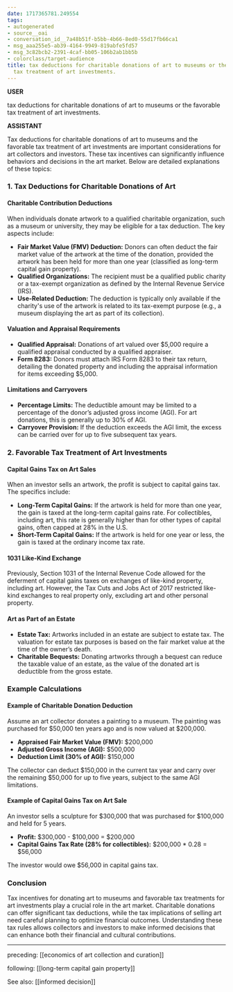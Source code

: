 ```yaml
---
date: 1717365781.249554
tags:
- autogenerated
- source__oai
- conversation_id__7a48b51f-b5bb-4b66-8ed0-55d17fb66ca1
- msg_aaa255e5-ab39-4164-9949-819abfe5fd57
- msg_3c82bcb2-2391-4caf-bb05-106b2ab1bb5b
- colorclass/target-audience
title: tax deductions for charitable donations of art to museums or the favorable
  tax treatment of art investments.
---
```


**USER**

tax deductions for charitable donations of art to museums or the favorable tax treatment of art investments.


**ASSISTANT**

Tax deductions for charitable donations of art to museums and the favorable tax treatment of art investments are important considerations for art collectors and investors. These tax incentives can significantly influence behaviors and decisions in the art market. Below are detailed explanations of these topics:

### 1. Tax Deductions for Charitable Donations of Art

#### Charitable Contribution Deductions

When individuals donate artwork to a qualified charitable organization, such as a museum or university, they may be eligible for a tax deduction. The key aspects include:

- **Fair Market Value (FMV) Deduction:** Donors can often deduct the fair market value of the artwork at the time of the donation, provided the artwork has been held for more than one year (classified as long-term capital gain property).
- **Qualified Organizations:** The recipient must be a qualified public charity or a tax-exempt organization as defined by the Internal Revenue Service (IRS).
- **Use-Related Deduction:** The deduction is typically only available if the charity's use of the artwork is related to its tax-exempt purpose (e.g., a museum displaying the art as part of its collection).

#### Valuation and Appraisal Requirements

- **Qualified Appraisal:** Donations of art valued over $5,000 require a qualified appraisal conducted by a qualified appraiser.
- **Form 8283:** Donors must attach IRS Form 8283 to their tax return, detailing the donated property and including the appraisal information for items exceeding $5,000.

#### Limitations and Carryovers

- **Percentage Limits:** The deductible amount may be limited to a percentage of the donor’s adjusted gross income (AGI). For art donations, this is generally up to 30% of AGI.
- **Carryover Provision:** If the deduction exceeds the AGI limit, the excess can be carried over for up to five subsequent tax years.

### 2. Favorable Tax Treatment of Art Investments

#### Capital Gains Tax on Art Sales

When an investor sells an artwork, the profit is subject to capital gains tax. The specifics include:

- **Long-Term Capital Gains:** If the artwork is held for more than one year, the gain is taxed at the long-term capital gains rate. For collectibles, including art, this rate is generally higher than for other types of capital gains, often capped at 28% in the U.S.
- **Short-Term Capital Gains:** If the artwork is held for one year or less, the gain is taxed at the ordinary income tax rate.

#### 1031 Like-Kind Exchange

Previously, Section 1031 of the Internal Revenue Code allowed for the deferment of capital gains taxes on exchanges of like-kind property, including art. However, the Tax Cuts and Jobs Act of 2017 restricted like-kind exchanges to real property only, excluding art and other personal property.

#### Art as Part of an Estate

- **Estate Tax:** Artworks included in an estate are subject to estate tax. The valuation for estate tax purposes is based on the fair market value at the time of the owner’s death.
- **Charitable Bequests:** Donating artworks through a bequest can reduce the taxable value of an estate, as the value of the donated art is deductible from the gross estate.

### Example Calculations

#### Example of Charitable Donation Deduction

Assume an art collector donates a painting to a museum. The painting was purchased for $50,000 ten years ago and is now valued at $200,000.

- **Appraised Fair Market Value (FMV):** $200,000
- **Adjusted Gross Income (AGI):** $500,000
- **Deduction Limit (30% of AGI):** $150,000

The collector can deduct $150,000 in the current tax year and carry over the remaining $50,000 for up to five years, subject to the same AGI limitations.

#### Example of Capital Gains Tax on Art Sale

An investor sells a sculpture for $300,000 that was purchased for $100,000 and held for 5 years.

- **Profit:** $300,000 - $100,000 = $200,000
- **Capital Gains Tax Rate (28% for collectibles):** $200,000 * 0.28 = $56,000

The investor would owe $56,000 in capital gains tax.

### Conclusion

Tax incentives for donating art to museums and favorable tax treatments for art investments play a crucial role in the art market. Charitable donations can offer significant tax deductions, while the tax implications of selling art need careful planning to optimize financial outcomes. Understanding these tax rules allows collectors and investors to make informed decisions that can enhance both their financial and cultural contributions.


---

preceding: [[economics of art collection and curation]]  


following: [[long-term capital gain property]]

See also: [[informed decision]]